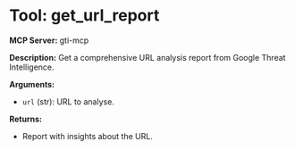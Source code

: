 # Tool: get_url_report

**MCP Server:** gti-mcp

**Description:** Get a comprehensive URL analysis report from Google Threat Intelligence.

**Arguments:**

*   `url` (str): URL to analyse.

**Returns:**

*   Report with insights about the URL.
